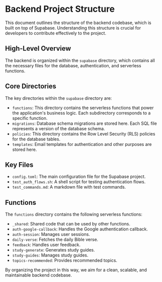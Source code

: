 
# Backend Project Structure

This document outlines the structure of the backend codebase, which is built on top of Supabase. Understanding this structure is crucial for developers to contribute effectively to the project.

## High-Level Overview

The backend is organized within the `supabase` directory, which contains all the necessary files for the database, authentication, and serverless functions.

## Core Directories

The key directories within the `supabase` directory are:

-   `functions`: This directory contains the serverless functions that power the application's business logic. Each subdirectory corresponds to a specific function.
-   `migrations`: Database schema migrations are stored here. Each SQL file represents a version of the database schema.
-   `policies`: This directory contains the Row Level Security (RLS) policies for the database tables.
-   `templates`: Email templates for authentication and other purposes are stored here.

## Key Files

-   `config.toml`: The main configuration file for the Supabase project.
-   `test_auth_flows.sh`: A shell script for testing authentication flows.
-   `test_commands.md`: A markdown file with test commands.

## Functions

The `functions` directory contains the following serverless functions:

-   `_shared`: Shared code that can be used by other functions.
-   `auth-google-callback`: Handles the Google authentication callback.
-   `auth-session`: Manages user sessions.
-   `daily-verse`: Fetches the daily Bible verse.
-   `feedback`: Handles user feedback.
-   `study-generate`: Generates study guides.
-   `study-guides`: Manages study guides.
-   `topics-recommended`: Provides recommended topics.

By organizing the project in this way, we aim for a clean, scalable, and maintainable backend codebase.
